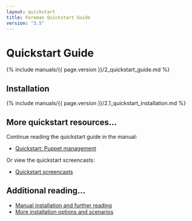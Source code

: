 ```yaml
---
layout: quickstart
title: Foreman Quickstart Guide
version: "3.5"
---
```


# Quickstart Guide

{% include manuals/{{ page.version }}/2_quickstart_guide.md %}

## Installation

{% include manuals/{{ page.version }}/2.1_quickstart_installation.md %}

## More quickstart resources...

Continue reading the quickstart guide in the manual:

* [Quickstart: Puppet management](/manuals/{{page.version}}/index.html#2.2PuppetManagement)

Or view the quickstart screencasts:

* [Quickstart screencasts](/media.html#screencasts)

## Additional reading...

* [Manual installation and further reading](/manuals/{{page.version}}/index.html)
* [More installation options and scenarios](/manuals/{{page.version}}/index.html#3.2.2InstallerOptions)
